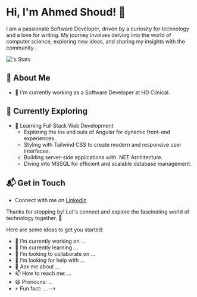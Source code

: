 # Hi, I'm Ahmed Shoud! 👋

I am a passionate Software Developer, driven by a curiosity for technology and a love for writing. My journey involves delving into the world of computer science, exploring new ideas, and sharing my insights with the community.

![<saud83>'s Stats](https://github-readme-stats.vercel.app/api?username=<username>&theme=vue-dark&show_icons=true&hide_border=true&count_private=true)

## 🚀 About Me

- 🔭 I'm currently working as a Software Developer at HD Clinical.

## 🌱 Currently Exploring

- 🚀 Learning Full Stack Web Development
  - Exploring the ins and outs of Angular for dynamic front-end experiences.
  - Styling with Tailwind CSS to create modern and responsive user interfaces.
  - Building server-side applications with .NET Architecture.
  - Diving into MSSQL for efficient and scalable database management.

## 📬 Get in Touch

- Connect with me on [LinkedIn](https://www.linkedin.com/in/ahmed-shoud-9568831b2/)

Thanks for stopping by! Let's connect and explore the fascinating world of technology together. 🚀


Here are some ideas to get you started:

- 🔭 I’m currently working on ...
- 🌱 I’m currently learning ...
- 👯 I’m looking to collaborate on ...
- 🤔 I’m looking for help with ...
- 💬 Ask me about ...
- 📫 How to reach me: ...
- 😄 Pronouns: ...
- ⚡ Fun fact: ...
-->
